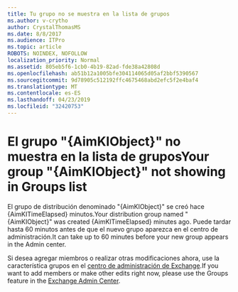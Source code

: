 ```yaml
---
title: Tu grupo no se muestra en la lista de grupos
ms.author: v-crytho
author: CrystalThomasMS
ms.date: 8/8/2017
ms.audience: ITPro
ms.topic: article
ROBOTS: NOINDEX, NOFOLLOW
localization_priority: Normal
ms.assetid: 805eb5f6-1cb0-4b19-82ad-fde38a42808d
ms.openlocfilehash: ab51b12a1005bfe304114065d05af2bbf5390567
ms.sourcegitcommit: 9d78905c512192ffc4675468abd2efc5f2e4baf4
ms.translationtype: MT
ms.contentlocale: es-ES
ms.lasthandoff: 04/23/2019
ms.locfileid: "32420753"
---
```

# <a name="your-group-aimkiobject-not-showing-in-groups-list"></a><span data-ttu-id="9b8a0-102">El grupo "{AimKIObject}" no muestra en la lista de grupos</span><span class="sxs-lookup"><span data-stu-id="9b8a0-102">Your group "{AimKIObject}" not showing in Groups list</span></span>

<span data-ttu-id="9b8a0-103">El grupo de distribución denominado "{AimKIObject}" se creó hace {AimKITimeElapsed} minutos.</span><span class="sxs-lookup"><span data-stu-id="9b8a0-103">Your distribution group named "{AimKIObject}" was created {AimKITimeElapsed} minutes ago.</span></span> <span data-ttu-id="9b8a0-104">Puede tardar hasta 60 minutos antes de que el nuevo grupo aparezca en el centro de administración.</span><span class="sxs-lookup"><span data-stu-id="9b8a0-104">It can take up to 60 minutes before your new group appears in the Admin center.</span></span>
  
<span data-ttu-id="9b8a0-105">Si desea agregar miembros o realizar otras modificaciones ahora, use la característica grupos en el [centro de administración de Exchange](https://outlook.office365.com/ecp/?rfr=Admin_o365&amp;exsvurl=1&amp;mkt=en-US.aspx).</span><span class="sxs-lookup"><span data-stu-id="9b8a0-105">If you want to add members or make other edits right now, please use the Groups feature in the [Exchange Admin Center](https://outlook.office365.com/ecp/?rfr=Admin_o365&amp;exsvurl=1&amp;mkt=en-US.aspx).</span></span>
  

